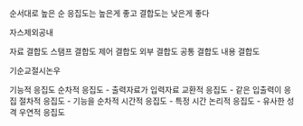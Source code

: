 순서대로 높은 순
응집도는 높은게 좋고 결합도는 낮은게 좋다

자스제외공내

자료 결합도
스탬프 결합도
제어 결합도
외부 결합도
공통 결합도
내용 결합도

기순교절시논우

기능적 응집도
순차적 응집도 - 출력자료가 입력자료
교환적 응집도 - 같은 입출력이 응집
절차적 응집도 - 기능을 순차적
시간적 응집도 - 특정 시간
논리적 응집도 - 유사한 성격
우연적 응집도

